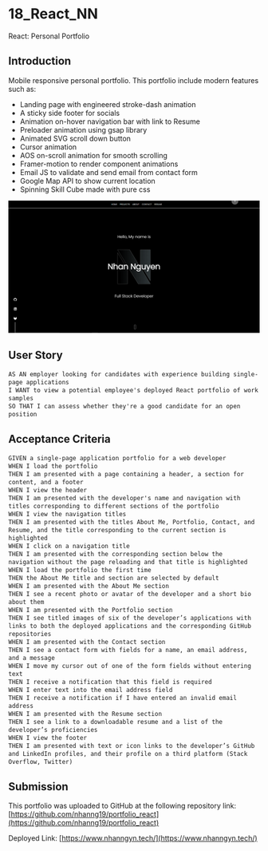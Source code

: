  # 18_React_NN
React: Personal Portfolio

## Introduction
Mobile responsive personal portfolio. This portfolio include modern features such as: 
* Landing page with engineered stroke-dash animation
* A sticky side footer for socials 
* Animation on-hover navigation bar with link to Resume
* Preloader animation using gsap library
* Animated SVG scroll down button
* Cursor animation
* AOS on-scroll animation for smooth scrolling
* Framer-motion to render component animations
* Email JS to validate and send email from contact form
* Google Map API to show current location
* Spinning Skill Cube made with pure css

![](./assets/website.PNG)

## User Story

```
AS AN employer looking for candidates with experience building single-page applications
I WANT to view a potential employee's deployed React portfolio of work samples
SO THAT I can assess whether they're a good candidate for an open position
```

## Acceptance Criteria

```
GIVEN a single-page application portfolio for a web developer
WHEN I load the portfolio
THEN I am presented with a page containing a header, a section for content, and a footer
WHEN I view the header
THEN I am presented with the developer's name and navigation with titles corresponding to different sections of the portfolio
WHEN I view the navigation titles
THEN I am presented with the titles About Me, Portfolio, Contact, and Resume, and the title corresponding to the current section is highlighted
WHEN I click on a navigation title
THEN I am presented with the corresponding section below the navigation without the page reloading and that title is highlighted
WHEN I load the portfolio the first time
THEN the About Me title and section are selected by default
WHEN I am presented with the About Me section
THEN I see a recent photo or avatar of the developer and a short bio about them
WHEN I am presented with the Portfolio section
THEN I see titled images of six of the developer’s applications with links to both the deployed applications and the corresponding GitHub repositories
WHEN I am presented with the Contact section
THEN I see a contact form with fields for a name, an email address, and a message
WHEN I move my cursor out of one of the form fields without entering text
THEN I receive a notification that this field is required
WHEN I enter text into the email address field
THEN I receive a notification if I have entered an invalid email address
WHEN I am presented with the Resume section
THEN I see a link to a downloadable resume and a list of the developer’s proficiencies
WHEN I view the footer
THEN I am presented with text or icon links to the developer’s GitHub and LinkedIn profiles, and their profile on a third platform (Stack Overflow, Twitter)

``` 

## Submission
This portfolio was uploaded to GitHub at the following repository link:
[https://github.com/nhanng19/portfolio_react](https://github.com/nhanng19/portfolio_react)

Deployed Link:
[https://www.nhanngyn.tech/](https://www.nhanngyn.tech/)
